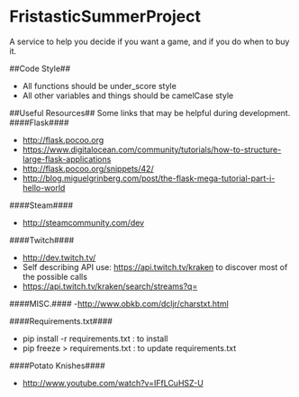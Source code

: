 FristasticSummerProject
=======================

A service to help you decide if you want a game, and if you do when to buy it.

##Code Style##
- All functions should be under_score style
- All other variables and things should be camelCase style

##Useful Resources##
Some links that may be helpful during development.
####Flask####
- http://flask.pocoo.org
- https://www.digitalocean.com/community/tutorials/how-to-structure-large-flask-applications
- http://flask.pocoo.org/snippets/42/
- http://blog.miguelgrinberg.com/post/the-flask-mega-tutorial-part-i-hello-world

####Steam####
- http://steamcommunity.com/dev

####Twitch####
- http://dev.twitch.tv/
- Self describing API use: https://api.twitch.tv/kraken to discover most of the possible calls
- https://api.twitch.tv/kraken/search/streams?q=<gamenamehere>

####MISC.####
-http://www.obkb.com/dcljr/charstxt.html


####Requirements.txt####
- pip install -r requirements.txt : to install
- pip freeze > requirements.txt : to update requirements.txt

####Potato Knishes####
- http://www.youtube.com/watch?v=IFfLCuHSZ-U
